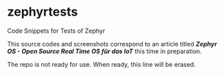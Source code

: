 # zephyrtests

Code Snippets for Tests of Zephyr

This source codes and screenshots correspond to an article titled _**Zephyr OS - Open Source Real Time OS für das IoT**_ this time in preparation.

The repo is not ready for use. When ready, this line will be erased.
